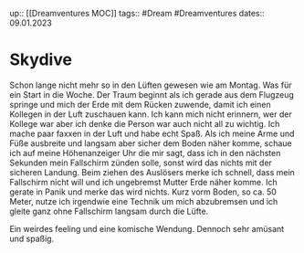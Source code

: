 up:: [[Dreamventures MOC]]
tags:: #Dream #Dreamventures
dates:: 09.01.2023


# Skydive

Schon lange nicht mehr so in den Lüften gewesen wie am Montag.
Was für ein Start in die Woche.
Der Traum beginnt als ich gerade aus dem Flugzeug springe und mich der Erde mit dem Rücken zuwende, damit ich einen Kollegen in der Luft zuschauen kann. Ich kann mich nicht erinnern, wer der Kollege war aber ich denke die Person war auch nicht all zu wichtig.
Ich mache paar faxxen in der Luft und habe echt Spaß.
Als ich meine Arme und Füße ausbreite und langsam aber sicher dem Boden näher komme, schaue ich auf meine Höhenanzeiger Uhr die mir sagt, dass ich in den nächsten Sekunden mein Fallschirm zünden solle, sonst wird das nichts mit der sicheren Landung.
Beim ziehen des Auslösers merke ich schnell, dass mein Fallschirm nicht will und ich ungebremst Mutter Erde näher komme.
Ich gerate in Panik und merke das wird nichts.
Kurz vorm Boden, so ca. 50 Meter, nutze ich irgendwie eine Technik um mich abzubremsen und ich gleite ganz ohne Fallschirm langsam durch die Lüfte.

Ein weirdes feeling und eine komische Wendung. 
Dennoch sehr amüsant und spaßig.